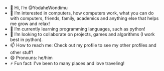 - 👋 Hi, I’m @YodaheWondimu
- 👀 I’m interested in computers, how computers work, what you can do with computers, friends, family, academics and anything else that helps me grow and relax!
- 🌱 I’m currently learning programming languages, such as python!
- 💞️ I’m looking to collaborate on projects, games and algorithms (I work best in python).
- 📫 How to reach me: Check out my profile to see my other profiles and other stuff!
- 😄 Pronouns: he/him
- ⚡ Fun fact: I've been to many places and love traveling!

<!---
YodaheWondimu/YodaheWondimu is a ✨ special ✨ repository because its `README.md` (this file) appears on your GitHub profile.
You can click the Preview link to take a look at your changes.
--->
